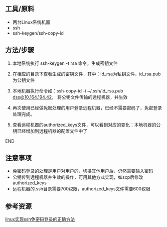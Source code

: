 ## 工具/原料
- 两台Linux系统机器
- ssh
- ssh-keygen/ssh-copy-id

## 方法/步骤

1. 本地系统执行 ssh-keygen -t rsa 命令，生成密钥文件

2. 在相应的目录下查看生成的密钥文件，其中：id_rsa为私钥文件，id_rsa.pub为公钥文件

3. 本地机器执行命令如：ssh-copy-id -i ~/.ssh/id_rsa.pub dss@10.164.194.42， 将公钥文件传输的远程机器，并生效

4. 再次使用已经做免密处理的用户登录远程机器，已经不需要密码了，免密登录处理完成。

5. 查看远程机器的authorized_keys文件，可以看到对应的变化：本地机器的公钥已经增加到远程机器的配置文件中了

END
## 注意事项
- 免密码登录的处理是用户对用户的，切换其他用户后，仍然需要输入密码
- 公钥传到远程机器并生效的操作，可用其他方式实现，如scp后修改authorized_keys
- 远程机器的.ssh目录需要700权限，authorized_keys文件需要600权限

## 参考资源

[linux实现ssh免密码登录的正确方法](https://jingyan.baidu.com/article/c275f6ba08267ae33c756758.html)


